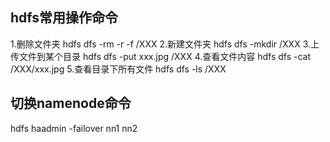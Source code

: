 ##  hdfs常用操作命令
1.删除文件夹  hdfs dfs -rm -r -f /XXX
2.新建文件夹  hdfs dfs -mkdir /XXX
3.上传文件到某个目录  hdfs dfs -put xxx.jpg /XXX
4.查看文件内容  hdfs dfs -cat /XXX/xxx.jpg
5.查看目录下所有文件  hdfs dfs -ls /XXX

##  切换namenode命令
hdfs haadmin -failover nn1 nn2
